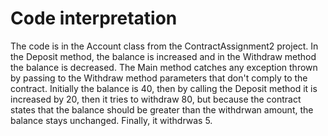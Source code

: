 # Code interpretation

The code is in the Account class from the ContractAssignment2 project. In the Deposit method, the balance is increased and in the Withdraw method the balance is decreased.
The Main method catches any exception thrown by passing to the Withdraw method parameters that don't comply to the contract. Initially the balance is 40, then by calling the Deposit method it is increased by 20, then it tries to withdraw 80, but because the contract states that the balance should be greater than the withdrwan amount, the balance stays unchanged. Finally, it withdrwas 5.
